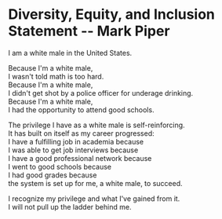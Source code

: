 # Diversity, Equity, and Inclusion Statement -- Mark Piper

I am a white male in the United States.

Because I'm a white male,  
I wasn't told math is too hard.  
Because I'm a white male,  
I didn't get shot by a police officer for underage drinking.  
Because I'm a white male,  
I had the opportunity to attend good schools.

The privilege I have as a white male is self-reinforcing.  
It has built on itself as my career progressed:  
I have a fulfilling job in academia because  
I was able to get job interviews because  
I have a good professional network because  
I went to good schools because  
I had good grades because  
the system is set up for me, a white male, to succeed.

I recognize my privilege and what I've gained from it.  
I will not pull up the ladder behind me.
